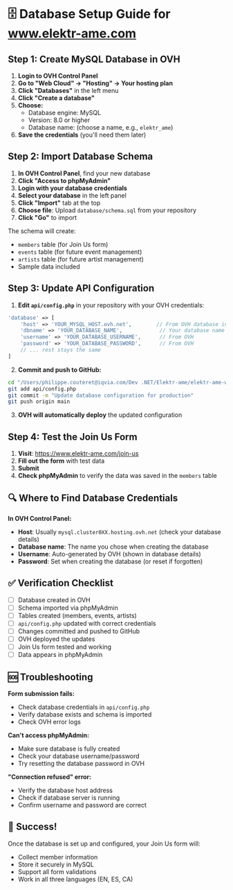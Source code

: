 # 🗄️ Database Setup Guide for www.elektr-ame.com

## Step 1: Create MySQL Database in OVH

1. **Login to OVH Control Panel**
2. **Go to "Web Cloud" → "Hosting" → Your hosting plan**
3. **Click "Databases"** in the left menu
4. **Click "Create a database"**
5. **Choose:**
   - Database engine: MySQL
   - Version: 8.0 or higher
   - Database name: (choose a name, e.g., `elektr_ame`)
6. **Save the credentials** (you'll need them later)

## Step 2: Import Database Schema

1. **In OVH Control Panel**, find your new database
2. **Click "Access to phpMyAdmin"**
3. **Login with your database credentials**
4. **Select your database** in the left panel
5. **Click "Import"** tab at the top
6. **Choose file**: Upload `database/schema.sql` from your repository
7. **Click "Go"** to import

The schema will create:
- `members` table (for Join Us form)
- `events` table (for future event management)
- `artists` table (for future artist management)
- Sample data included

## Step 3: Update API Configuration

1. **Edit `api/config.php`** in your repository with your OVH credentials:

```php
'database' => [
    'host' => 'YOUR_MYSQL_HOST.ovh.net',        // From OVH database info
    'dbname' => 'YOUR_DATABASE_NAME',            // Your database name
    'username' => 'YOUR_DATABASE_USERNAME',      // From OVH
    'password' => 'YOUR_DATABASE_PASSWORD',      // From OVH
    // ... rest stays the same
]
```

2. **Commit and push to GitHub:**

```bash
cd "/Users/philippe.couteret@iqvia.com/Dev .NET/Elektr-ame/elektr-ame-website"
git add api/config.php
git commit -m "Update database configuration for production"
git push origin main
```

3. **OVH will automatically deploy** the updated configuration

## Step 4: Test the Join Us Form

1. **Visit**: https://www.elektr-ame.com/join-us
2. **Fill out the form** with test data
3. **Submit**
4. **Check phpMyAdmin** to verify the data was saved in the `members` table

## 🔍 Where to Find Database Credentials

**In OVH Control Panel:**
- **Host**: Usually `mysql.cluster0XX.hosting.ovh.net` (check your database details)
- **Database name**: The name you chose when creating the database
- **Username**: Auto-generated by OVH (shown in database details)
- **Password**: Set when creating the database (or reset if forgotten)

## ✅ Verification Checklist

- [ ] Database created in OVH
- [ ] Schema imported via phpMyAdmin
- [ ] Tables created (members, events, artists)
- [ ] `api/config.php` updated with correct credentials
- [ ] Changes committed and pushed to GitHub
- [ ] OVH deployed the updates
- [ ] Join Us form tested and working
- [ ] Data appears in phpMyAdmin

## 🆘 Troubleshooting

**Form submission fails:**
- Check database credentials in `api/config.php`
- Verify database exists and schema is imported
- Check OVH error logs

**Can't access phpMyAdmin:**
- Make sure database is fully created
- Check your database username/password
- Try resetting the database password in OVH

**"Connection refused" error:**
- Verify the database host address
- Check if database server is running
- Confirm username and password are correct

## 🎉 Success!

Once the database is set up and configured, your Join Us form will:
- Collect member information
- Store it securely in MySQL
- Support all form validations
- Work in all three languages (EN, ES, CA)




